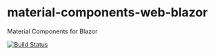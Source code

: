 # material-components-web-blazor
Material Components for Blazor

[![Build Status](https://ldalonzo.visualstudio.com/Pippo/_apis/build/status/material-components-web-blazor-CI?branchName=master)](https://ldalonzo.visualstudio.com/Pippo/_build/latest?definitionId=5&branchName=master)
